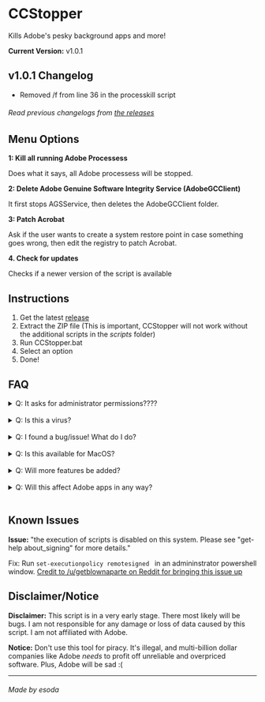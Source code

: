 # CCStopper

Kills Adobe's pesky background apps and more!

**Current Version:** v1.0.1

## v1.0.1 Changelog
- Removed /f from line 36 in the processkill script
###### Read previous changelogs from [the releases](https://github.com/E-Soda/CCStopper/releases)
## Menu Options

**1: Kill all running Adobe Processess**

Does what it says, all Adobe processess will be stopped.

**2: Delete Adobe Genuine Software Integrity Service (AdobeGCClient)**

It first stops AGSService, then deletes the AdobeGCClient folder.

**3: Patch Acrobat**

Ask if the user wants to create a system restore point in case something goes wrong, then edit the registry to patch Acrobat. 

**4. Check for updates**

Checks if a newer version of the script is available

## Instructions

1. Get the latest [release](https://github.com/E-Soda/CCStopper/releases)
2. Extract the ZIP file (This is important, CCStopper will not work without the additional scripts in the _scripts_ folder)
3. Run CCStopper.bat
4. Select an option
5. Done!

## FAQ

<details>
<summary>Q: It asks for administrator permissions????</summary>
<br>
A: This script needs those permissions to stop Adobe from running in the background and to delete the AdobeGCClient folder. You should be weary of all software/scripts that ask for administrator permissions (especially Github scripts like this one). Please don't run this script if you don't know what you're doing. The full source code of this script is available in this repository.</details>

<br>

<details>
<summary>Q: Is this a virus?</summary>
<br>
A: Windows might say that it is a virus, but that is a false positive. As stated above, don't run this script if you don't trust it/know what you're doing.
</details>

<br>

<details>
<summary>Q: I found a bug/issue! What do I do?</summary>
<br>

A: First check [the known issues](https://github.com/E-Soda/CCStopper/blob/main/README.md#known-issues) for any issues that I am aware of. If your issue is not there, open up an issue describing your issue and how to reproduce it, and I'll work on it as soon as I can.
</details>

<br>

<details>
<summary>Q: Is this available for MacOS?</summary>
<br>
A: It is not currently avaliable for MacOS. If anyone in the community would like to port this to MacOS, feel free to do so!
</details>

<br>

<details>
<summary>Q: Will more features be added?</summary>
<br>
A: Yes! If you have any suggestions, please open an issue.
</details>
<br>

<details>
<summary>Q: Will this affect Adobe apps in any way?</summary>
<br>
A: No, it won't. If you do have Adobe apps (Photoshop, After Effects, etc.) open, it will close them if you run the script. Other than that, everything should work normally. Please open an issue if this is not the case.
</details>
<br>

## Known Issues
**Issue:** "the execution of scripts is disabled on this system. Please see "get-help about_signing" for more details."

Fix: Run ```set-executionpolicy remotesigned ``` in an admininstrator powershell window. [Credit to /u/getblownaparte on Reddit for bringing this issue up](https://www.reddit.com/r/GenP/comments/ndhm94/i_made_a_script_to_stop_all_adobe_background/gyb0twq?utm_source=share&utm_medium=web2x&context=3)

## Disclaimer/Notice

**Disclaimer:** This script is in a very early stage. There most likely will be bugs. I am not responsible for any damage or loss of data caused by this script. I am not affiliated with Adobe.

**Notice:** Don't use this tool for piracy. It's illegal, and multi-billion dollar companies like Adobe _needs_ to profit off unreliable and overpriced software. Plus, Adobe will be sad :(
***
###### Made by esoda
